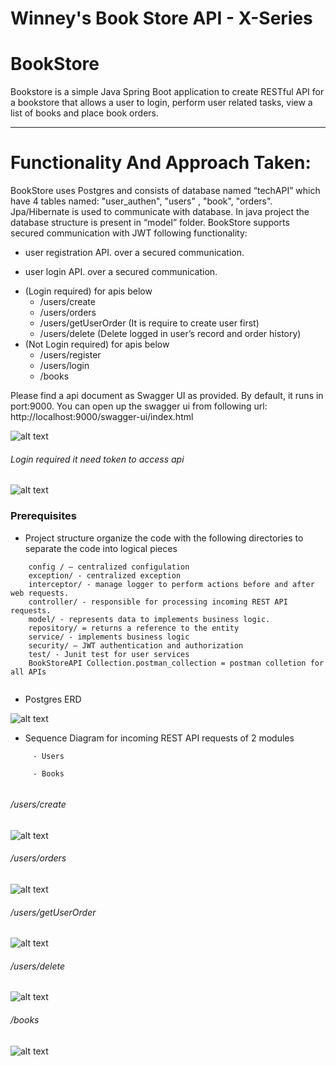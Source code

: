 # Winney's Book Store API - X-Series

# BookStore
Bookstore is a simple Java Spring Boot application to create RESTful API for a bookstore that allows a user to login, perform user related tasks, view a list of
books and place book orders.

---
# Functionality And Approach Taken:
BookStore uses Postgres and consists of database named “techAPI” which have 4 tables named: "user_authen", "users" , "book", "orders".  Jpa/Hibernate is used to communicate with database. In java project the database structure is present in “model” folder. BookStore supports secured communication with JWT following functionality:
<ul>
    <li>user registration API. over a secured communication.
</ul>

<ul>
    <li>user login API. over a secured communication.
</ul>

<ul>
<li>(Login required) for apis below
    <ul>
        <li> /users/create
        <li> /users/orders
        <li> /users/getUserOrder (It is require to create user first)
        <li> /users/delete (Delete logged in user’s record and order history)
    </ul>
<li>(Not Login required) for apis below
    <ul>
        <li> /users/register
        <li> /users/login
        <li> /books
    </ul>
</ul>

Please find a api document as Swagger UI as provided.
By default, it runs in port:9000. You can open up the swagger ui from following url: 
http://localhost:9000/swagger-ui/index.html

![alt text][img1]

[img1]: ./images/swagger-api.PNG "Book Store API"


###### Login required it need token to access api
![alt text][img0]

[img0]: ./images/swagger-api-secure.PNG "Secure API"

### Prerequisites
- Project structure organize the code with the following directories to separate the code into logical pieces
```
    config / — centralized configulation
    exception/ - centralized exception
    interceptor/ - manage logger to perform actions before and after web requests.
    controller/ - responsible for processing incoming REST API requests.
    model/ - represents data to implements business logic.
    repository/ = returns a reference to the entity
    service/ - implements business logic
    security/ — JWT authentication and authorization
    test/ - Junit test for user services
    BookStoreAPI Collection.postman_collection = postman colletion for all APIs
   

```
- Postgres ERD

![alt text][img2]

[img2]: ./images/ERD-diagram.PNG "Table relationship"



- Sequence Diagram for incoming REST API requests of 2 modules
```
     - Users

     - Books
    
```

###### /users/create

![alt text][img3]

[img3]: ./images/user-create-sq.PNG "Sequence for /users/create"



###### /users/orders

![alt text][img4]

[img4]: ./images/user-orders-sq.PNG "Sequence for /users/orders"



###### /users/getUserOrder

![alt text][img5]

[img5]: ./images/user-getorders-sq.PNG "Sequence for /users/getUserOrder"


###### /users/delete

![alt text][img6]

[img6]: ./images/user-delete-sq.PNG "Sequence for /users/delete"

###### /books

![alt text][img7]

[img7]: ./images/book-get-sq.PNG "Sequence for /books"